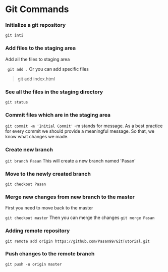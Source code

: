 # Git Commands

### Initialize a git repository

`git inti`

### Add files to the staging area

Add all the files to staging area

` git add .`
Or you can add specific files

> git add index.html

### See all the files in the staging directory

`git status`

### Commit files which are in the staging area

`git commit -m 'Initial Commit'`
-m stands for message. As a best practice for every commit we should provide a meaningful message. So that, we know what changes we made.

### Create new branch

`git branch Pasan`
This will create a new branch named 'Pasan'

### Move to the newly created branch

`git checkout Pasan`

### Merge new changes from new branch to the master

First you need to move back to the master

`git checkout master`
Then you can merge the changes
`git merge Pasan`

### Adding remote repository

`git remote add origin https://github.com/Pasan99/GitTutorial.git`

### Push changes to the remote branch

`git push -u origin master`
